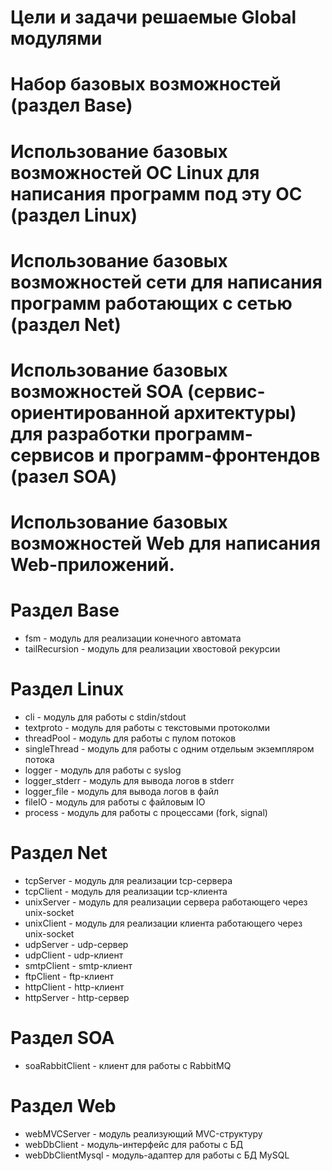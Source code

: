 Цели и задачи решаемые Global модулями
======================================

# Набор базовых возможностей (раздел Base)
# Использование базовых возможностей ОС Linux для написания программ под эту ОС (раздел Linux)
# Использование базовых возможностей сети для написания программ работающих с сетью (раздел Net)
# Использование базовых возможностей SOA (сервис-ориентированной архитектуры) для разработки программ-сервисов и программ-фронтендов (разел SOA)
# Использование базовых возможностей Web для написания Web-приложений.

Раздел Base
===========

* fsm - модуль для реализации конечного автомата
* tailRecursion - модуль для реализации хвостовой рекурсии

Раздел Linux
============

* cli - модуль для работы с stdin/stdout
* textproto - модуль для работы с текстовыми протоколми
* threadPool - модуль для работы с пулом потоков
* singleThread - модуль для работы с одним отдельым экземпляром потока
* logger - модуль для работы с syslog
* logger_stderr - модуль для вывода логов в stderr
* logger_file - модуль для вывода логов в файл
* fileIO - модуль для работы с файловым IO
* process - модуль для работы с процессами (fork, signal)

Раздел Net
==========

* tcpServer - модуль для реализации tcp-сервера
* tcpClient - модуль для реализации tcp-клиента
* unixServer - модуль для реализации сервера работающего через unix-socket
* unixClient - модуль для реализации клиента работающего через unix-socket
* udpServer - udp-сервер
* udpClient - udp-клиент
* smtpClient - smtp-клиент
* ftpClient - ftp-клиент
* httpClient - http-клиент
* httpServer - http-сервер

Раздел SOA
==========

* soaRabbitClient - клиент для работы с RabbitMQ

Раздел Web
==========

* webMVCServer - модуль реализующий MVC-структуру
* webDbClient - модуль-интерфейс для работы с БД
* webDbClientMysql - модуль-адаптер для работы с БД MySQL


